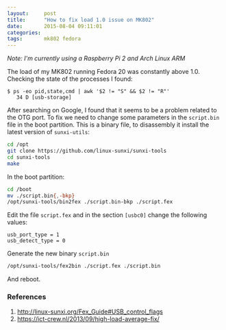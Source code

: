 ```yaml
---
layout:     post
title:      "How to fix load 1.0 issue on MK802"
date:       2015-08-04 09:11:01
categories: 
tags:       mk802 fedora
---
```


_Note: I'm currently using a Raspberry Pi 2 and Arch Linux ARM_

The load of my MK802 running Fedora 20 was constantly above 1.0. Checking the state of the processes I found:

```console
$ ps -eo pid,state,cmd | awk '$2 != "S" && $2 != "R"'
   34 D [usb-storage]
```

After searching on Google, I found that it seems to be a problem related to the OTG port. To fix we need to change some parameters in the `script.bin` file in the boot partition. This is a binary file, to disassembly it install the latest version of `sunxi-utils`:

```sh
cd /opt
git clone https://github.com/linux-sunxi/sunxi-tools
cd sunxi-tools
make
```

In the boot partition:

```sh
cd /boot
mv ./script.bin{,-bkp}
/opt/sunxi-tools/bin2fex ./script.bin-bkp ./script.fex
```

Edit the file `script.fex` and in the section `[usbc0]` change the following values:

```
usb_port_type = 1
usb_detect_type = 0
```

Generate the new binary `script.bin`

```sh
/opt/sunxi-tools/fex2bin ./script.fex ./script.bin
```

And reboot.

### References

1. http://linux-sunxi.org/Fex_Guide#USB_control_flags
2. https://ict-crew.nl/2013/09/high-load-average-fix/
